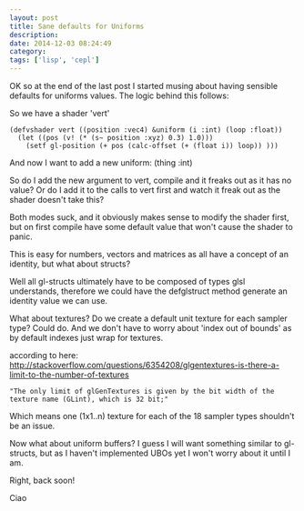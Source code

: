 ```yaml
---
layout: post
title: Sane defaults for Uniforms
description:
date: 2014-12-03 08:24:49
category:
tags: ['lisp', 'cepl']
---
```

OK so at the end of the last post I started musing about having sensible defaults for uniforms values. The logic behind this follows:

So we have a shader 'vert'

    (defvshader vert ((position :vec4) &uniform (i :int) (loop :float))
      (let ((pos (v! (* (s~ position :xyz) 0.3) 1.0)))
        (setf gl-position (+ pos (calc-offset (+ (float i)) loop)) )))

And now I want to add a new uniform: (thing :int)

So do I add the new argument to vert, compile and it freaks out as it has no value? Or do I add it to the calls to vert first and watch it freak out as the shader doesn't take this?

Both modes suck, and it obviously makes sense to modify the shader first, but on first compile have some default value that won't cause the shader to panic.

This is easy for numbers, vectors and matrices as all have a concept of an identity, but what about structs?

Well all gl-structs ultimately have to be composed of types glsl understands, therefore we could have the defglstruct method generate an identity value we can use.

What about textures? Do we create a default unit texture for each sampler type? Could do. And we don't have to worry about 'index out of bounds' as by default indexes just wrap for textures.

according to here: http://stackoverflow.com/questions/6354208/glgentextures-is-there-a-limit-to-the-number-of-textures

    "The only limit of glGenTextures is given by the bit width of the texture name (GLint), which is 32 bit;"

Which means one (1x1..n) texture for each of the 18 sampler types shouldn't be an issue.

Now what about uniform buffers? I guess I will want something similar to gl-structs, but as I haven't implemented UBOs yet I won't worry about it until I am.

Right, back soon!

Ciao